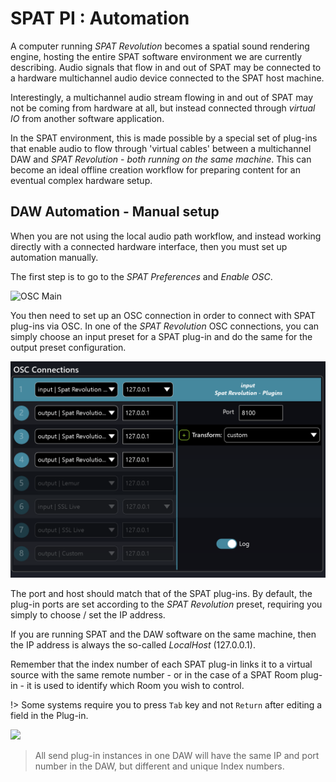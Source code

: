 # SPAT PI : Automation

A computer running _SPAT Revolution_ becomes a spatial sound rendering engine, hosting the entire SPAT software environment we are currently describing.
Audio signals that flow in and out of SPAT may be connected to a hardware multichannel audio device connected to the SPAT host machine.

Interestingly, a multichannel audio stream flowing in and out of SPAT may not be coming from hardware at all, but instead connected through _virtual IO_ from another software application.

In the SPAT environment, this is made possible by a special set of plug-ins that enable audio to flow through 'virtual cables' between a multichannel DAW and _SPAT Revolution_ - _both running on the same machine_.
This can become an ideal offline creation workflow for preparing content for an eventual complex hardware setup.


## DAW Automation - Manual setup

When you are not using the local audio path workflow, and instead working directly with a connected hardware interface, then you must set up automation manually.

The first step is to go to the _SPAT Preferences_ and _Enable OSC_.

![OSC Main](https://media.githubusercontent.com/media/FLUX-SE/doc_images/main/SpatR/Preference/OSCMain.png)

You then need to set up an OSC connection in order to connect with SPAT plug-ins via OSC. In one of the _SPAT Revolution_ OSC connections, you can simply choose an input preset for a SPAT plug-in and do the same for the output preset configuration.

![OSC Connection SPAT Plug-ins](https://raw.githubusercontent.com/FLUX-SE/doc_images/main/SpatR/ThirdParty/OSCConnectionsPlugins.png)

The port and host should match that of the SPAT plug-ins. By default, the plug-in ports are set according to the _SPAT Revolution_ preset, requiring you simply to choose / set the IP address.

If you are running SPAT and the DAW software on the same machine, then the IP address is always the so-called _LocalHost_ (127.0.0.1).

Remember that the index number of each SPAT plug-in links it to a virtual source with the same remote number - or in the case of a SPAT Room plug-in - it is used to identify which Room you wish to control.

!> Some systems require you to press <code>Tab</code> key and not <code>Return</code> after editing a field in the Plug-in.

![](https://media.githubusercontent.com/media/FLUX-SE/doc_images/main/SpatR/ThirdParty/ReaperSend.jpg)

<!-- TODO: update the image -->

> All send plug-in instances in one DAW will have the same IP and port number in the DAW, but different and unique Index numbers. 
